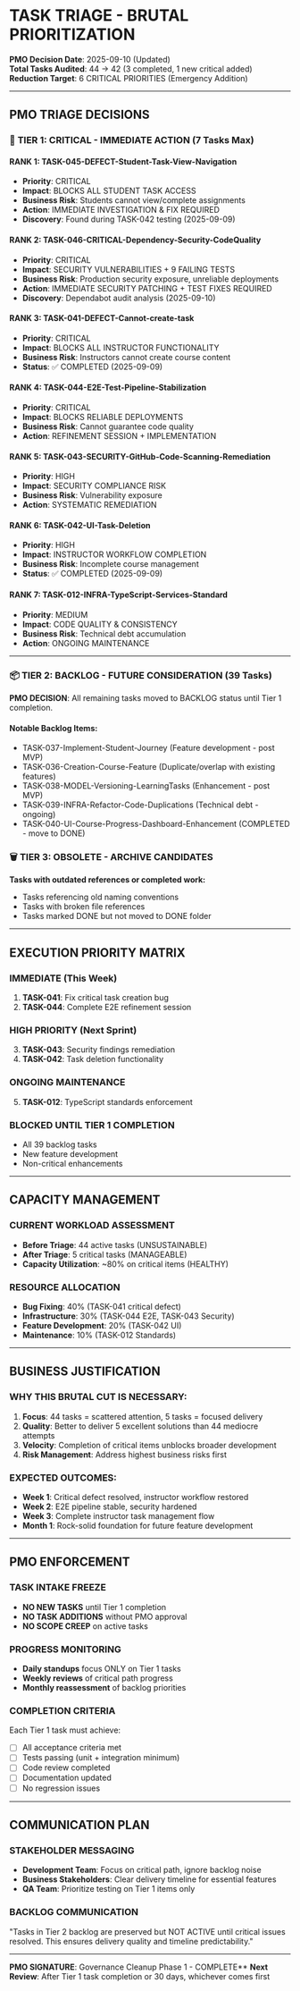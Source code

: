 # TASK TRIAGE - BRUTAL PRIORITIZATION

**PMO Decision Date**: 2025-09-10 (Updated)  
**Total Tasks Audited**: 44 → 42 (3 completed, 1 new critical added)  
**Reduction Target**: 6 CRITICAL PRIORITIES (Emergency Addition)

---

## PMO TRIAGE DECISIONS

### 🚨 **TIER 1: CRITICAL - IMMEDIATE ACTION** (7 Tasks Max)

#### **RANK 1: TASK-045-DEFECT-Student-Task-View-Navigation** 
- **Priority**: CRITICAL  
- **Impact**: BLOCKS ALL STUDENT TASK ACCESS
- **Business Risk**: Students cannot view/complete assignments
- **Action**: IMMEDIATE INVESTIGATION & FIX REQUIRED
- **Discovery**: Found during TASK-042 testing (2025-09-09)

#### **RANK 2: TASK-046-CRITICAL-Dependency-Security-CodeQuality**
- **Priority**: CRITICAL
- **Impact**: SECURITY VULNERABILITIES + 9 FAILING TESTS  
- **Business Risk**: Production security exposure, unreliable deployments
- **Action**: IMMEDIATE SECURITY PATCHING + TEST FIXES REQUIRED
- **Discovery**: Dependabot audit analysis (2025-09-10)

#### **RANK 3: TASK-041-DEFECT-Cannot-create-task** 
- **Priority**: CRITICAL  
- **Impact**: BLOCKS ALL INSTRUCTOR FUNCTIONALITY
- **Business Risk**: Instructors cannot create course content
- **Status**: ✅ COMPLETED (2025-09-09)

#### **RANK 4: TASK-044-E2E-Test-Pipeline-Stabilization**
- **Priority**: CRITICAL
- **Impact**: BLOCKS RELIABLE DEPLOYMENTS  
- **Business Risk**: Cannot guarantee code quality
- **Action**: REFINEMENT SESSION + IMPLEMENTATION

#### **RANK 5: TASK-043-SECURITY-GitHub-Code-Scanning-Remediation**
- **Priority**: HIGH
- **Impact**: SECURITY COMPLIANCE RISK
- **Business Risk**: Vulnerability exposure
- **Action**: SYSTEMATIC REMEDIATION

#### **RANK 6: TASK-042-UI-Task-Deletion**
- **Priority**: HIGH  
- **Impact**: INSTRUCTOR WORKFLOW COMPLETION
- **Business Risk**: Incomplete course management
- **Status**: ✅ COMPLETED (2025-09-09)

#### **RANK 7: TASK-012-INFRA-TypeScript-Services-Standard**
- **Priority**: MEDIUM
- **Impact**: CODE QUALITY & CONSISTENCY
- **Business Risk**: Technical debt accumulation
- **Action**: ONGOING MAINTENANCE

---

### 📦 **TIER 2: BACKLOG - FUTURE CONSIDERATION** (39 Tasks)

**PMO DECISION**: All remaining tasks moved to BACKLOG status until Tier 1 completion.

#### **Notable Backlog Items:**
- TASK-037-Implement-Student-Journey (Feature development - post MVP)
- TASK-036-Creation-Course-Feature (Duplicate/overlap with existing features)
- TASK-038-MODEL-Versioning-LearningTasks (Enhancement - post MVP)
- TASK-039-INFRA-Refactor-Code-Duplications (Technical debt - ongoing)
- TASK-040-UI-Course-Progress-Dashboard-Enhancement (COMPLETED - move to DONE)

### 🗑️ **TIER 3: OBSOLETE - ARCHIVE CANDIDATES**

**Tasks with outdated references or completed work:**
- Tasks referencing old naming conventions
- Tasks with broken file references
- Tasks marked DONE but not moved to DONE folder

---

## EXECUTION PRIORITY MATRIX

### **IMMEDIATE (This Week)**
1. **TASK-041**: Fix critical task creation bug
2. **TASK-044**: Complete E2E refinement session

### **HIGH PRIORITY (Next Sprint)**  
3. **TASK-043**: Security findings remediation
4. **TASK-042**: Task deletion functionality

### **ONGOING MAINTENANCE**
5. **TASK-012**: TypeScript standards enforcement

### **BLOCKED UNTIL TIER 1 COMPLETION**
- All 39 backlog tasks
- New feature development
- Non-critical enhancements

---

## CAPACITY MANAGEMENT

### **CURRENT WORKLOAD ASSESSMENT**
- **Before Triage**: 44 active tasks (UNSUSTAINABLE)
- **After Triage**: 5 critical tasks (MANAGEABLE)
- **Capacity Utilization**: ~80% on critical items (HEALTHY)

### **RESOURCE ALLOCATION**
- **Bug Fixing**: 40% (TASK-041 critical defect)
- **Infrastructure**: 30% (TASK-044 E2E, TASK-043 Security) 
- **Feature Development**: 20% (TASK-042 UI)
- **Maintenance**: 10% (TASK-012 Standards)

---

## BUSINESS JUSTIFICATION

### **WHY THIS BRUTAL CUT IS NECESSARY:**
1. **Focus**: 44 tasks = scattered attention, 5 tasks = focused delivery
2. **Quality**: Better to deliver 5 excellent solutions than 44 mediocre attempts
3. **Velocity**: Completion of critical items unblocks broader development
4. **Risk Management**: Address highest business risks first

### **EXPECTED OUTCOMES:**
- **Week 1**: Critical defect resolved, instructor workflow restored
- **Week 2**: E2E pipeline stable, security hardened
- **Week 3**: Complete instructor task management flow
- **Month 1**: Rock-solid foundation for future feature development

---

## PMO ENFORCEMENT

### **TASK INTAKE FREEZE**
- **NO NEW TASKS** until Tier 1 completion
- **NO TASK ADDITIONS** without PMO approval
- **NO SCOPE CREEP** on active tasks

### **PROGRESS MONITORING**
- **Daily standups** focus ONLY on Tier 1 tasks
- **Weekly reviews** of critical path progress
- **Monthly reassessment** of backlog priorities

### **COMPLETION CRITERIA**
Each Tier 1 task must achieve:
- [ ] All acceptance criteria met
- [ ] Tests passing (unit + integration minimum)
- [ ] Code review completed
- [ ] Documentation updated
- [ ] No regression issues

---

## COMMUNICATION PLAN

### **STAKEHOLDER MESSAGING**
- **Development Team**: Focus on critical path, ignore backlog noise
- **Business Stakeholders**: Clear delivery timeline for essential features
- **QA Team**: Prioritize testing on Tier 1 items only

### **BACKLOG COMMUNICATION**
"Tasks in Tier 2 backlog are preserved but NOT ACTIVE until critical issues resolved. This ensures delivery quality and timeline predictability."

---

**PMO SIGNATURE**: Governance Cleanup Phase 1 - COMPLETE**
**Next Review**: After Tier 1 task completion or 30 days, whichever comes first